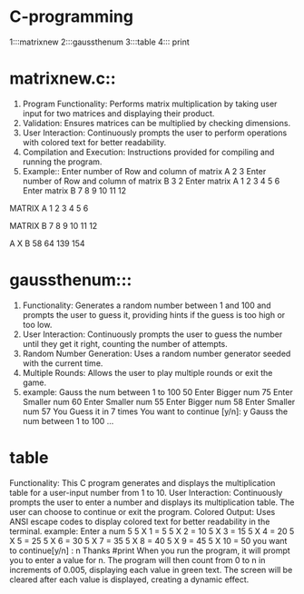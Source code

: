 # C-programming


1:::matrixnew
2:::gaussthenum
3:::table
4::: print



# matrixnew.c::
1. Program Functionality: Performs matrix multiplication by taking user input for two matrices and displaying their product.
2. Validation: Ensures matrices can be multiplied by checking dimensions.
3. User Interaction: Continuously prompts the user to perform operations with colored text for better readability.
4. Compilation and Execution: Instructions provided for compiling and running the program.
5. Example::
Enter number of Row and column of matrix A
2 3
Enter number of Row and column of matrix B
3 2
Enter matrix A
1 2 3
4 5 6
Enter matrix B
7 8
9 10
11 12

MATRIX A
 1  2  3 
 4  5  6 

MATRIX B
 7  8 
 9  10 
 11  12 

A X B 
 58  64 
 139  154 



# gaussthenum:::
1. Functionality: Generates a random number between 1 and 100 and prompts the user to guess it, providing hints if the guess is too high or too low.
2. User Interaction: Continuously prompts the user to guess the number until they get it right, counting the number of attempts.
3. Random Number Generation: Uses a random number generator seeded with the current time.
4. Multiple Rounds: Allows the user to play multiple rounds or exit the game.
5. example:
Gauss the num between 1 to 100
50
Enter Bigger num
75
Enter Smaller num
60
Enter Smaller num
55
Enter Bigger num
58
Enter Smaller num
57
You Guess it in 7 times
You want to continue [y/n]: y
Gauss the num between 1 to 100
...



# table
Functionality: This C program generates and displays the multiplication table for a user-input number from 1 to 10.
User Interaction: Continuously prompts the user to enter a number and displays its multiplication table. The user can choose to continue or exit the program.
Colored Output: Uses ANSI escape codes to display colored text for better readability in the terminal.
example:
Enter a num 
5
5 X 1 = 5
5 X 2 = 10
5 X 3 = 15
5 X 4 = 20
5 X 5 = 25
5 X 6 = 30
5 X 7 = 35
5 X 8 = 40
5 X 9 = 45
5 X 10 = 50
you want to continue[y/n] : n
Thanks
#print
When you run the program, it will prompt you to enter a value for n.
The program will then count from 0 to n in increments of 0.005, displaying each value in green text.
The screen will be cleared after each value is displayed, creating a dynamic effect.

